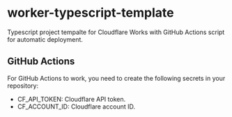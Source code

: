 # worker-typescript-template

Typescript project tempalte for Cloudflare Works with GitHub Actions script for automatic deployment.

## GitHub Actions

For GitHub Actions to work, you need to create the following secrets in your repository:

- CF_API_TOKEN: Cloudflare API token.
- CF_ACCOUNT_ID: Cloudflare account ID.
